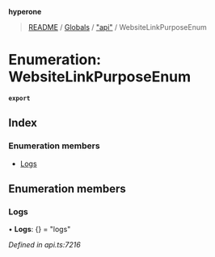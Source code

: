 **hyperone**

> [README](../README.md) / [Globals](../globals.md) / ["api"](../modules/_api_.md) / WebsiteLinkPurposeEnum

# Enumeration: WebsiteLinkPurposeEnum

**`export`** 

## Index

### Enumeration members

* [Logs](_api_.websitelinkpurposeenum.md#logs)

## Enumeration members

### Logs

•  **Logs**: {} = "logs"

*Defined in api.ts:7216*
